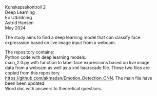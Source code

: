 Kunskapsskontroll 2 <br>
Deep Learning <br>
Ec Utbildning <br>
Astrid Hansen <br>
May 2024 <br>

The study aims to find a deep learning model that can classify face expresssion based on live image input from a webcam.  

The repository contains: <br>
Python code with deep learning models. <br>
main_2.0.py with function to label face expressions based on live image data from a webcam as well as a xml haarscade file. These two files are copied from this repository https://github.com/akmadan/Emotion_Detection_CNN. The main file have been been updated. <br>
Word doc with answers to theoretical questions.




